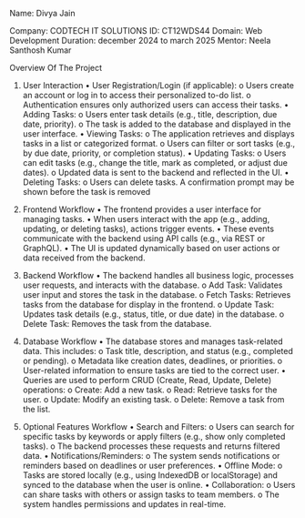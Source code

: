 Name: Divya Jain

Company: CODTECH IT SOLUTIONS
ID: CT12WDS44
Domain: Web Development
Duration: december 2024 to march 2025
Mentor: Neela Santhosh Kumar

Overview Of The Project

1. User Interaction
•	User Registration/Login (if applicable):
o	Users create an account or log in to access their personalized to-do list.
o	Authentication ensures only authorized users can access their tasks.
•	Adding Tasks:
o	Users enter task details (e.g., title, description, due date, priority).
o	The task is added to the database and displayed in the user interface.
•	Viewing Tasks:
o	The application retrieves and displays tasks in a list or categorized format.
o	Users can filter or sort tasks (e.g., by due date, priority, or completion status).
•	Updating Tasks:
o	Users can edit tasks (e.g., change the title, mark as completed, or adjust due dates).
o	Updated data is sent to the backend and reflected in the UI.
•	Deleting Tasks:
o	Users can delete tasks. A confirmation prompt may be shown before the task is removed

2. Frontend Workflow
•	The frontend provides a user interface for managing tasks.
•	When users interact with the app (e.g., adding, updating, or deleting tasks), actions trigger events.
•	These events communicate with the backend using API calls (e.g., via REST or GraphQL).
•	The UI is updated dynamically based on user actions or data received from the backend.

3. Backend Workflow
•	The backend handles all business logic, processes user requests, and interacts with the database.
o	Add Task: Validates user input and stores the task in the database.
o	Fetch Tasks: Retrieves tasks from the database for display in the frontend.
o	Update Task: Updates task details (e.g., status, title, or due date) in the database.
o	Delete Task: Removes the task from the database.
4. Database Workflow
•	The database stores and manages task-related data.
 This includes:
o	Task title, description, and status (e.g., completed or pending).
o	Metadata like creation dates, deadlines, or priorities.
o	User-related information to ensure tasks are tied to the correct user.
•	Queries are used to perform CRUD (Create, Read, Update, Delete) operations:
o	Create: Add a new task.
o	Read: Retrieve tasks for the user.
o	Update: Modify an existing task.
o	Delete: Remove a task from the list.

5. Optional Features Workflow
•	Search and Filters:
o	Users can search for specific tasks by keywords or apply filters (e.g., show only completed tasks).
o	The backend processes these requests and returns filtered data.
•	Notifications/Reminders:
o	The system sends notifications or reminders based on deadlines or user preferences.
•	Offline Mode:
o	Tasks are stored locally (e.g., using IndexedDB or localStorage) and synced to the database when the user is online.
•	Collaboration:
o	Users can share tasks with others or assign tasks to team members.
o	The system handles permissions and updates in real-time.


